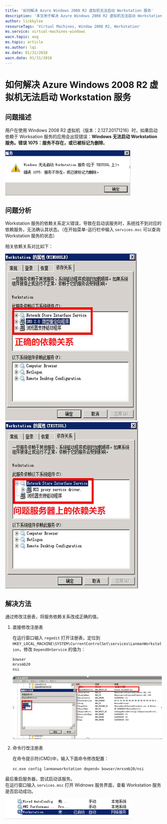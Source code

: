 ```yaml
---
title: '如何解决 Azure Windows 2008 R2 虚拟机无法启动 Workstation 服务'
description: '本文用于解决 Azure Windows 2008 R2 虚拟机无法启动 Workstation 服务的问题。'
author: lickkylee
resourceTags: 'Virtual Machines, Window 2008 R2, Workstation'
ms.service: virtual-machines-windows
wacn.topic: aog
ms.topic: article
ms.author: lqi
ms.date: 01/31/2018
wacn.date: 01/31/2018
---
```


# 如何解决 Azure Windows 2008 R2 虚拟机无法启动 Workstation 服务

## 问题描述

用户在使用 Windows 2008 R2 虚拟机（版本：2.127.20171216）时，如果启动依赖于 Worksation 服务的应用会出现错误：**Windows 无法启动 Workstation 服务。错误 1075：服务不存在，或已被标记为删除**。

![01](media/aog-virtual-machines-windows-qa-cannot-start-workstation-feature/01.png)

## 问题分析

Workstation 服务的依赖关系定义错误，导致在启动该服务时，系统找不到对应的依赖服务，无法确认其状态。（在开始菜单-运行栏中输入 `services.msc` 可以查询Workstation 服务的状态）

相关依赖关系对比如下：

<img src="media/aog-virtual-machines-windows-qa-cannot-start-workstation-feature/02.png">
<img src="media/aog-virtual-machines-windows-qa-cannot-start-workstation-feature/03.png">

## 解决方法

通过修改注册表，将服务依赖关系改成正确的值。

1. 直接修改注册表

    在运行窗口输入 `regedit` 打开注册表，定位到 `HKEY_LOCAL_MACHINE\SYSTEM\CurrentControlSet\services\LanmanWorkstation`，修改 `DependOnService` 的值为：

    ```
    bowser
    mrxsmb20
    nsi
    ```

    ![04](media/aog-virtual-machines-windows-qa-cannot-start-workstation-feature/04.png)

2. 命令行改注册表

    在命令提示符(CMD)中，输入下面命令修改配置：

    `sc.exe config lanmanworkstation depend= bowser/mrxsmb20/nsi`

最后重启服务器，尝试启动该服务。<br>
在运行窗口输入 `services.msc` 打开 Widnows 服务界面，查看 Workstation 服务是否启动成功。

![05](media/aog-virtual-machines-windows-qa-cannot-start-workstation-feature/05.png)
